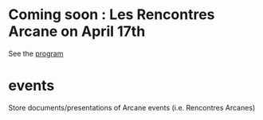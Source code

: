 # Coming soon : Les Rencontres Arcane on April 17th
See the [program](rencontresarcane2023/ProgrammeRencontresArcane2023.md)
# events
Store documents/presentations of Arcane events (i.e. Rencontres Arcanes)
